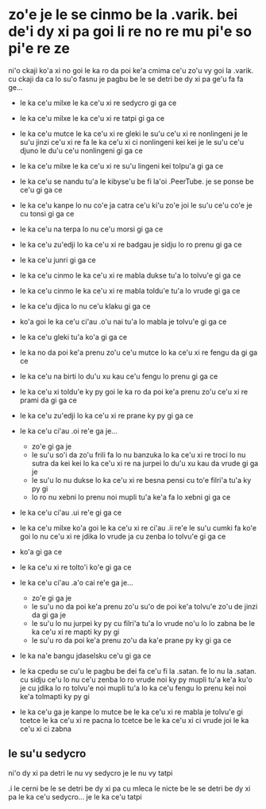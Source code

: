 zo'e je le se cinmo be la .varik. bei de'i dy xi pa goi li re no re mu pi'e so pi'e re ze
=========================================================================================

ni'o ckaji ko'a xi no goi le ka ro da poi ke'a cmima ce'u zo'u vy goi la .varik. cu ckaji da ca lo su'o fasnu je pagbu be le se detri be dy xi pa ge'u fa fa ge...

* le ka ce'u milxe le ka ce'u xi re sedycro gi ga ce
* le ka ce'u milxe le ka ce'u xi re tatpi gi ga ce
* le ka ce'u mutce le ka ce'u xi re gleki le su'u ce'u xi re nonlingeni je le su'u jinzi ce'u xi re fa le ka ce'u xi ci nonlingeni kei kei je le su'u ce'u djuno le du'u ce'u nonlingeni gi ga ce
* le ka ce'u milxe le ka ce'u xi re su'u lingeni kei tolpu'a gi ga ce
* le ka ce'u se nandu tu'a le kibyse'u be fi la'oi .PeerTube. je se ponse be ce'u gi ga ce
* le ka ce'u kanpe lo nu co'e ja catra ce'u ki'u zo'e joi le su'u ce'u co'e je cu tonsi gi ga ce
* le ka ce'u na terpa lo nu ce'u morsi gi ga ce
* le ka ce'u zu'edji lo ka ce'u xi re badgau je sidju lo ro prenu gi ga ce
* le ka ce'u junri gi ga ce
* le ka ce'u cinmo le ka ce'u xi re mabla dukse tu'a lo tolvu'e gi ga ce
* le ka ce'u cinmo le ka ce'u xi re mabla toldu'e tu'a lo vrude gi ga ce
* le ka ce'u djica lo nu ce'u klaku gi ga ce
* ko'a goi le ka ce'u ci'au .o'u nai tu'a lo mabla je tolvu'e gi ga ce
* le ka ce'u gleki tu'a ko'a gi ga ce
* le ka no da poi ke'a prenu zo'u ce'u mutce lo ka ce'u xi re fengu da gi ga ce
* le ka ce'u na birti lo du'u xu kau ce'u fengu lo prenu gi ga ce
* le ka ce'u xi toldu'e ky py goi le ka ro da poi ke'a prenu zo'u ce'u xi re prami da gi ga ce
* le ka ce'u zu'edji lo ka ce'u xi re prane ky py gi ga ce
* le ka ce'u ci'au .oi re'e ga je...

  * zo'e gi ga je
  * le su'u so'i da zo'u frili fa lo nu banzuka lo ka ce'u xi re troci lo nu sutra da kei kei lo ka ce'u xi re na jurpei lo du'u xu kau da vrude gi ga je
  * le su'u lo nu dukse lo ka ce'u xi re besna pensi cu to'e filri'a tu'a ky py gi
  * lo ro nu xebni lo prenu noi mupli tu'a ke'a fa lo xebni gi ga ce

* le ka ce'u ci'au .ui re'e gi ga ce
* le ka ce'u milxe ko'a goi le ka ce'u xi re ci'au .ii re'e le su'u cumki fa ko'e goi lo nu ce'u xi re jdika lo vrude ja cu zenba lo tolvu'e gi ga ce
* ko'a gi ga ce
* le ka ce'u xi re tolto'i ko'e gi ga ce
* le ka ce'u ci'au .a'o cai re'e ga je...

  * zo'e gi ga je
  * le su'u no da poi ke'a prenu zo'u su'o de poi ke'a tolvu'e zo'u de jinzi da gi ga je
  * le su'u lo nu jurpei ky py cu filri'a tu'a lo vrude no'u lo lo zabna be le ka ce'u xi re mapti ky py gi
  * le su'u ro da poi ke'a prenu zo'u da ka'e prane py ky gi ga ce

* le ka na'e bangu jdaselsku ce'u gi ga ce
* le ka cpedu se cu'u le pagbu be dei fa ce'u fi la .satan. fe lo nu la .satan. cu sidju ce'u lo nu ce'u zenba lo ro vrude noi ky py mupli tu'a ke'a ku'o je cu jdika lo ro tolvu'e noi mupli tu'a lo ka ce'u fengu lo prenu kei noi ke'a tolmapti ky py gi
* le ka ce'u ga je kanpe lo mutce be le ka ce'u xi re mabla je tolvu'e gi tcetce le ka ce'u xi re pacna lo tcetce be le ka ce'u xi ci vrude joi le ka ce'u xi ci zabna

## le su'u sedycro
ni'o dy xi pa detri le nu vy sedycro je le nu vy tatpi

.i le cerni be le se detri be dy xi pa cu mleca le nicte be le se detri be dy xi pa le ka ce'u sedycro... je le ka ce'u tatpi
